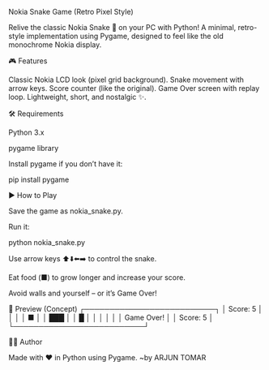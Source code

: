 Nokia Snake Game (Retro Pixel Style)

Relive the classic Nokia Snake 🐍 on your PC with Python!
A minimal, retro-style implementation using Pygame, designed to feel like the old monochrome Nokia display.

🎮 Features

Classic Nokia LCD look (pixel grid background).
Snake movement with arrow keys.
Score counter (like the original).
Game Over screen with replay loop.
Lightweight, short, and nostalgic ✨.

🛠️ Requirements

Python 3.x

pygame library

Install pygame if you don’t have it:

pip install pygame

▶️ How to Play

Save the game as nokia_snake.py.

Run it:

python nokia_snake.py


Use arrow keys ⬆️⬇️⬅️➡️ to control the snake.

Eat food (■) to grow longer and increase your score.

Avoid walls and yourself – or it’s Game Over!

📸 Preview (Concept)
┌──────────────────────────┐
│ Score: 5                │
│                         │
│   ■                     │
│   ███                   │
│     █                   │
│                         │
│                         │
│      Game Over!         │
│        Score: 5         │
└──────────────────────────┘

🧑‍💻 Author

Made with ❤️ in Python using Pygame.
~by ARJUN TOMAR